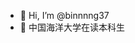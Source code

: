 - 👋 Hi, I’m @binnnng37
- 👀 中国海洋大学在读本科生
<!---
binnnng37/binnnng37 is a ✨ special ✨ repository because its `README.md` (this file) appears on your GitHub profile.
You can click the Preview link to take a look at your changes.
--->

